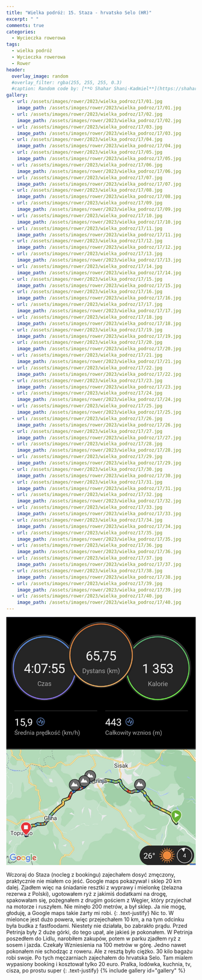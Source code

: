```yaml
---
title: "Wielka podróż: 15. Staza - hrvatsko Selo (HR)"
excerpt: " "
comments: true
categories:
  - Wycieczka rowerowa
tags:
  - wielka podróż
  - Wycieczka rowerowa
  - Rower
header:
  overlay_image: random
  #overlay_filter: rgba(255, 255, 255, 0.3)
  #caption: Random code by: [**© Shahar Shani-Kadmiel**](https://shaharkadmiel.github.io)"
gallery:
  - url: /assets/images/rower/2023/wielka_podroz/17/01.jpg
    image_path: /assets/images/rower/2023/wielka_podroz/17/01.jpg
  - url: /assets/images/rower/2023/wielka_podroz/17/02.jpg
    image_path: /assets/images/rower/2023/wielka_podroz/17/02.jpg
  - url: /assets/images/rower/2023/wielka_podroz/17/03.jpg
    image_path: /assets/images/rower/2023/wielka_podroz/17/03.jpg
  - url: /assets/images/rower/2023/wielka_podroz/17/04.jpg
    image_path: /assets/images/rower/2023/wielka_podroz/17/04.jpg
  - url: /assets/images/rower/2023/wielka_podroz/17/05.jpg
    image_path: /assets/images/rower/2023/wielka_podroz/17/05.jpg
  - url: /assets/images/rower/2023/wielka_podroz/17/06.jpg
    image_path: /assets/images/rower/2023/wielka_podroz/17/06.jpg
  - url: /assets/images/rower/2023/wielka_podroz/17/07.jpg
    image_path: /assets/images/rower/2023/wielka_podroz/17/07.jpg
  - url: /assets/images/rower/2023/wielka_podroz/17/08.jpg
    image_path: /assets/images/rower/2023/wielka_podroz/17/08.jpg
  - url: /assets/images/rower/2023/wielka_podroz/17/09.jpg
    image_path: /assets/images/rower/2023/wielka_podroz/17/09.jpg
  - url: /assets/images/rower/2023/wielka_podroz/17/10.jpg
    image_path: /assets/images/rower/2023/wielka_podroz/17/10.jpg
  - url: /assets/images/rower/2023/wielka_podroz/17/11.jpg
    image_path: /assets/images/rower/2023/wielka_podroz/17/11.jpg
  - url: /assets/images/rower/2023/wielka_podroz/17/12.jpg
    image_path: /assets/images/rower/2023/wielka_podroz/17/12.jpg
  - url: /assets/images/rower/2023/wielka_podroz/17/13.jpg
    image_path: /assets/images/rower/2023/wielka_podroz/17/13.jpg
  - url: /assets/images/rower/2023/wielka_podroz/17/14.jpg
    image_path: /assets/images/rower/2023/wielka_podroz/17/14.jpg
  - url: /assets/images/rower/2023/wielka_podroz/17/15.jpg
    image_path: /assets/images/rower/2023/wielka_podroz/17/15.jpg
  - url: /assets/images/rower/2023/wielka_podroz/17/16.jpg
    image_path: /assets/images/rower/2023/wielka_podroz/17/16.jpg
  - url: /assets/images/rower/2023/wielka_podroz/17/17.jpg
    image_path: /assets/images/rower/2023/wielka_podroz/17/17.jpg
  - url: /assets/images/rower/2023/wielka_podroz/17/18.jpg
    image_path: /assets/images/rower/2023/wielka_podroz/17/18.jpg
  - url: /assets/images/rower/2023/wielka_podroz/17/19.jpg
    image_path: /assets/images/rower/2023/wielka_podroz/17/19.jpg
  - url: /assets/images/rower/2023/wielka_podroz/17/20.jpg
    image_path: /assets/images/rower/2023/wielka_podroz/17/20.jpg
  - url: /assets/images/rower/2023/wielka_podroz/17/21.jpg
    image_path: /assets/images/rower/2023/wielka_podroz/17/21.jpg
  - url: /assets/images/rower/2023/wielka_podroz/17/22.jpg
    image_path: /assets/images/rower/2023/wielka_podroz/17/22.jpg
  - url: /assets/images/rower/2023/wielka_podroz/17/23.jpg
    image_path: /assets/images/rower/2023/wielka_podroz/17/23.jpg
  - url: /assets/images/rower/2023/wielka_podroz/17/24.jpg
    image_path: /assets/images/rower/2023/wielka_podroz/17/24.jpg
  - url: /assets/images/rower/2023/wielka_podroz/17/25.jpg
    image_path: /assets/images/rower/2023/wielka_podroz/17/25.jpg
  - url: /assets/images/rower/2023/wielka_podroz/17/26.jpg
    image_path: /assets/images/rower/2023/wielka_podroz/17/26.jpg
  - url: /assets/images/rower/2023/wielka_podroz/17/27.jpg
    image_path: /assets/images/rower/2023/wielka_podroz/17/27.jpg
  - url: /assets/images/rower/2023/wielka_podroz/17/28.jpg
    image_path: /assets/images/rower/2023/wielka_podroz/17/28.jpg
  - url: /assets/images/rower/2023/wielka_podroz/17/29.jpg
    image_path: /assets/images/rower/2023/wielka_podroz/17/29.jpg
  - url: /assets/images/rower/2023/wielka_podroz/17/30.jpg
    image_path: /assets/images/rower/2023/wielka_podroz/17/30.jpg
  - url: /assets/images/rower/2023/wielka_podroz/17/31.jpg
    image_path: /assets/images/rower/2023/wielka_podroz/17/31.jpg
  - url: /assets/images/rower/2023/wielka_podroz/17/32.jpg
    image_path: /assets/images/rower/2023/wielka_podroz/17/32.jpg
  - url: /assets/images/rower/2023/wielka_podroz/17/33.jpg
    image_path: /assets/images/rower/2023/wielka_podroz/17/33.jpg
  - url: /assets/images/rower/2023/wielka_podroz/17/34.jpg
    image_path: /assets/images/rower/2023/wielka_podroz/17/34.jpg
  - url: /assets/images/rower/2023/wielka_podroz/17/35.jpg
    image_path: /assets/images/rower/2023/wielka_podroz/17/35.jpg
  - url: /assets/images/rower/2023/wielka_podroz/17/36.jpg
    image_path: /assets/images/rower/2023/wielka_podroz/17/36.jpg
  - url: /assets/images/rower/2023/wielka_podroz/17/37.jpg
    image_path: /assets/images/rower/2023/wielka_podroz/17/37.jpg
  - url: /assets/images/rower/2023/wielka_podroz/17/38.jpg
    image_path: /assets/images/rower/2023/wielka_podroz/17/38.jpg
  - url: /assets/images/rower/2023/wielka_podroz/17/39.jpg
    image_path: /assets/images/rower/2023/wielka_podroz/17/39.jpg
  - url: /assets/images/rower/2023/wielka_podroz/17/40.jpg
    image_path: /assets/images/rower/2023/wielka_podroz/17/40.jpg
---
```

[![mapka](/assets/images/rower/2023/wielka_podroz/17/mapka.png)](https://connect.garmin.com/modern/activity/11811370960)

Wczoraj do Staza (nocleg z bookingu) zajechałem dosyć zmęczony, praktycznie nie miałem co jeść. Google maps pokazywał i sklep 20 km dalej. Zjadłem więc na śniadanie resztki z wyprawy i mielonkę (żelazna rezerwa z Polski), ugotowałem ryż z jakimiś dodatkami na drogę, spakowałam się, pożegnałem z drugim gościem z Węgier, który przyjechał na motorze i ruszyłem. Nie minęło 200 metrów, a był sklep. Ja nie mogę, głoduję, a Google maps takie żarty mi robi. 
{: .text-justify}
Nic to. W mielonce jest dużo powera, więc przejechałem 10 km, a na tym odcinku była budka z fastfoodami. Niestety nie działała, bo zabrakło prądu. Przed Petrinja były 2 duże górki, do tego upał, ale jakieś je pokonałem. W Petrinja poszedłem do Lidlu, narobiłem zakupów, potem w parku zjadłem ryż z sosem i jazda. Czekały Wzniesienia na 100 metrów w górę. Jedno nawet pokonałem nie schodząc z roweru. Ale z resztą było ciężko. 30 kilo bagażu robi swoje. Po tych męczarniach zajechałem do hrvatska Selo. Tam mialem wypasiony booking i kosztował tylko 20 euro. Pralka, lodówka, kuchnia, tv, cisza, po prostu super 
{: .text-justify}
{% include gallery id="gallery" %}
